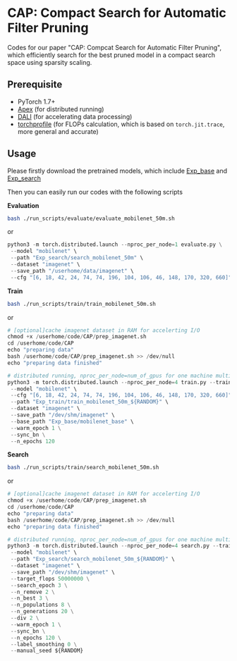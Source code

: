 # CAP: Compact Search for Automatic Filter Pruning

Codes for our paper "CAP: Compcat Search for Automatic Filter Pruning", which efficiently search for the best pruned model in a compact search space using sparsity scaling. 

## Prerequisite

- PyTorch 1.7+
- [Apex](https://github.com/NVIDIA/apex) (for distributed running)
- [DALI](https://github.com/NVIDIA/DALI) (for accelerating data processing)
- [torchprofile](https://github.com/zhijian-liu/torchprofile) (for FLOPs calculation, which is based on `torch.jit.trace`, more general and accurate)

## Usage

Please firstly download the pretrained models, which include [Exp_base](https://drive.google.com/drive/folders/1WH2FcqujbtLprf1XdV-Evo_aw3ODte4Y?usp=sharing) and [Exp_search](https://drive.google.com/drive/folders/1G5RPRiUDOdYVuVLW9hSQA2t5OVIIFqMA?usp=sharing)

Then you can easily run our codes with the following scripts

**Evaluation**

```bash
bash ./run_scripts/evaluate/evaluate_mobilenet_50m.sh
```

or

```python
python3 -m torch.distributed.launch --nproc_per_node=1 evaluate.py \
 --model "mobilenet" \
 --path "Exp_search/search_mobilenet_50m" \
 --dataset "imagenet" \
 --save_path "/userhome/data/imagenet" \
 --cfg "[6, 18, 42, 24, 74, 74, 196, 104, 106, 46, 148, 170, 320, 660]"
```

**Train**

```bash
bash ./run_scripts/train/train_mobilenet_50m.sh
```

or

```python
# [optional]cache imagenet dataset in RAM for accelerting I/O
chmod +x /userhome/code/CAP/prep_imagenet.sh
cd /userhome/code/CAP
echo "preparing data"
bash /userhome/code/CAP/prep_imagenet.sh >> /dev/null
echo "preparing data finished"

# distributed running, nproc_per_node=num_of_gpus for one machine multi-gpus
python3 -m torch.distributed.launch --nproc_per_node=4 train.py --train \
 --model "mobilenet" \
 --cfg "[6, 18, 42, 24, 74, 74, 196, 104, 106, 46, 148, 170, 320, 660]" \
 --path "Exp_train/train_mobilenet_50m_${RANDOM}" \
 --dataset "imagenet" \
 --save_path "/dev/shm/imagenet" \
 --base_path "Exp_base/mobilenet_base" \
 --warm_epoch 1 \
 --sync_bn \
 --n_epochs 120
```

**Search**

```bash
bash ./run_scripts/train/search_mobilenet_50m.sh
```

or

```python
# [optional]cache imagenet dataset in RAM for accelerting I/O
chmod +x /userhome/code/CAP/prep_imagenet.sh
cd /userhome/code/CAP
echo "preparing data"
bash /userhome/code/CAP/prep_imagenet.sh >> /dev/null
echo "preparing data finished"

# distributed running, nproc_per_node=num_of_gpus for one machine multi-gpus
python3 -m torch.distributed.launch --nproc_per_node=4 search.py --train \
 --model "mobilenet" \
 --path "Exp_search/search_mobilenet_50m_${RANDOM}" \
 --dataset "imagenet" \
 --save_path "/dev/shm/imagenet" \
 --target_flops 50000000 \
 --search_epoch 3 \
 --n_remove 2 \
 --n_best 3 \
 --n_populations 8 \
 --n_generations 20 \
 --div 2 \
 --warm_epoch 1 \
 --sync_bn \
 --n_epochs 120 \
 --label_smoothing 0 \
 --manual_seed ${RANDOM}

```



